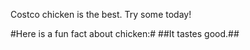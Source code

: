 Costco chicken is the best.
Try some today!

#Here is a fun fact about chicken:#
##It tastes good.##

